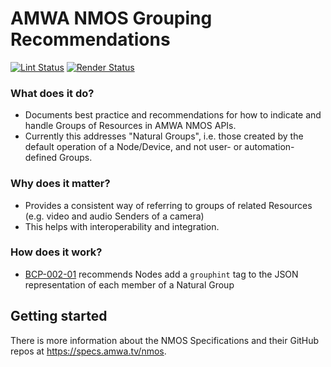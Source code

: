 # AMWA NMOS Grouping Recommendations

[![Lint Status](https://github.com/AMWA-TV/nmos-grouping/workflows/Lint/badge.svg)](https://github.com/AMWA-TV/nmos-grouping/actions?query=workflow%3ALint)
[![Render Status](https://github.com/AMWA-TV/nmos-grouping/workflows/Render/badge.svg)](https://github.com/AMWA-TV/nmos-grouping/actions?query=workflow%3ARender)

[//]: # "INTRO-START"

### What does it do?

- Documents best practice and recommendations for how to indicate and handle Groups of Resources in AMWA NMOS APIs.
- Currently this addresses "Natural Groups", i.e. those created by the default operation of a Node/Device, and not user- or automation-defined Groups.

### Why does it matter?

- Provides a consistent way of referring to groups of related Resources (e.g. video and audio Senders of a camera)
- This helps with interoperability and integration.

### How does it work?

- [BCP-002-01](https://specs.amwa.tv/bcp-002-01) recommends Nodes add a ``grouphint`` tag to the JSON representation of each member of a Natural Group

[//]: # "INTRO-END"

## Getting started

There is more information about the NMOS Specifications and their GitHub repos at <https://specs.amwa.tv/nmos>.
